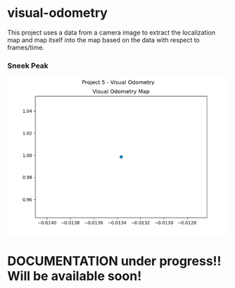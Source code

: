 # visual-odometry
This project uses a data from a camera image to extract the localization map and map itself into the map based on the data with respect to frames/time.

<h3> Sneek Peak </h3>
<img src="img/vo.gif" alt="Visual Odometry GIF">

# DOCUMENTATION under progress!! Will be available soon!
